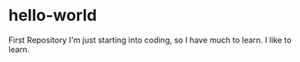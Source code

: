 # hello-world
First Repository
I'm just starting into coding, so I have much to learn.  I like to learn.
